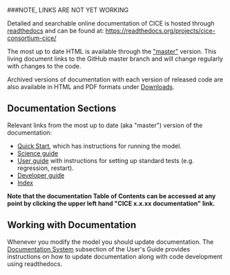###NOTE, LINKS ARE NOT YET WORKING

Detailed and searchable online documentation of CICE is hosted through [readthedocs](https://readthedocs.org/) and can be found at: https://readthedocs.org/projects/cice-consortium-cice/ 

The most up to date HTML is available through the ["master"](http://cice-consortium-cice.readthedocs.io/en/master/) version. This living document links to the GitHub master branch and will change regularly with changes to the code.

Archived versions of documentation with each version of released code are also available in HTML and PDF formats under [Downloads](https://readthedocs.org/projects/cice-consortium-cice/downloads/).

## Documentation Sections
Relevant links from the most up to date (aka "master") version of the documentation:
- [Quick Start](http://cice-consortium-cice.readthedocs.io/en/master/intro/quickstart.html), which has instructions for running the model. 
- [Science guide](http://cice-consortium-cice.readthedocs.io/en/master/science_guide/index.html)
- [User guide](http://cice-consortium-cice.readthedocs.io/en/master/user_guide/index.html) with instructions for setting up standard tests (e.g. regression, restart).
- [Developer guide](http://cice-consortium-cice.readthedocs.io/en/master/developer_guide/index.html) 
- [Index](http://cice-consortium-cice.readthedocs.io/en/master/cice_index.html)

**Note that the documentation Table of Contents can be accessed at any point by clicking the upper left hand "CICE x.x.xx documentation" link.**

## Working with Documentation
Whenever you modify the model you should update documentation. The [Documentation System](http://cice-consortium-cice.readthedocs.io/en/master/developer_guide/dg_documentation.html) subsection of the User's Guide provides  instructions on how to update documentation along with code development using readthedocs.

